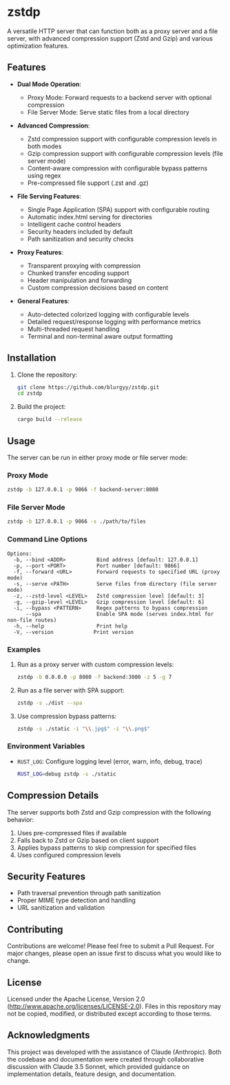 # zstdp

A versatile HTTP server that can function both as a proxy server and a file server, with advanced
compression support (Zstd and Gzip) and various optimization features.

## Features

- **Dual Mode Operation**:
  - Proxy Mode: Forward requests to a backend server with optional compression
  - File Server Mode: Serve static files from a local directory

- **Advanced Compression**:
  - Zstd compression support with configurable compression levels in both modes
  - Gzip compression support with configurable compression levels (file server mode)
  - Content-aware compression with configurable bypass patterns using regex
  - Pre-compressed file support (.zst and .gz)

- **File Serving Features**:
  - Single Page Application (SPA) support with configurable routing
  - Automatic index.html serving for directories
  - Intelligent cache control headers
  - Security headers included by default
  - Path sanitization and security checks

- **Proxy Features**:
  - Transparent proxying with compression
  - Chunked transfer encoding support
  - Header manipulation and forwarding
  - Custom compression decisions based on content

- **General Features**:
  - Auto-detected colorized logging with configurable levels
  - Detailed request/response logging with performance metrics
  - Multi-threaded request handling
  - Terminal and non-terminal aware output formatting

## Installation

1. Clone the repository:
   ```bash
   git clone https://github.com/blurgyy/zstdp.git
   cd zstdp
   ```

2. Build the project:
   ```bash
   cargo build --release
   ```

## Usage

The server can be run in either proxy mode or file server mode:

### Proxy Mode

```bash
zstdp -b 127.0.0.1 -p 9866 -f backend-server:8080
```

### File Server Mode

```bash
zstdp -b 127.0.0.1 -p 9866 -s ./path/to/files
```

### Command Line Options

```
Options:
  -b, --bind <ADDR>          Bind address [default: 127.0.0.1]
  -p, --port <PORT>          Port number [default: 9866]
  -f, --forward <URL>        Forward requests to specified URL (proxy mode)
  -s, --serve <PATH>         Serve files from directory (file server mode)
  -z, --zstd-level <LEVEL>   Zstd compression level [default: 3]
  -g, --gzip-level <LEVEL>   Gzip compression level [default: 6]
  -i, --bypass <PATTERN>     Regex patterns to bypass compression
      --spa                  Enable SPA mode (serves index.html for non-file routes)
  -h, --help                 Print help
  -V, --version             Print version
```

### Examples

1. Run as a proxy server with custom compression levels:
   ```bash
   zstdp -b 0.0.0.0 -p 8080 -f backend:3000 -z 5 -g 7
   ```

2. Run as a file server with SPA support:
   ```bash
   zstdp -s ./dist --spa
   ```

3. Use compression bypass patterns:
   ```bash
   zstdp -s ./static -i "\\.jpg$" -i "\\.png$"
   ```

### Environment Variables

- `RUST_LOG`: Configure logging level (error, warn, info, debug, trace)
  ```bash
  RUST_LOG=debug zstdp -s ./static
  ```

## Compression Details

The server supports both Zstd and Gzip compression with the following behavior:

1. Uses pre-compressed files if available
2. Falls back to Zstd or Gzip based on client support
3. Applies bypass patterns to skip compression for specified files
4. Uses configured compression levels

## Security Features

- Path traversal prevention through path sanitization
- Proper MIME type detection and handling
- URL sanitization and validation

## Contributing

Contributions are welcome! Please feel free to submit a Pull Request. For major changes, please open
an issue first to discuss what you would like to change.

## License

Licensed under the Apache License, Version 2.0 (http://www.apache.org/licenses/LICENSE-2.0).
Files in this repository may not be copied, modified, or distributed except according to those
terms.

## Acknowledgments

This project was developed with the assistance of Claude (Anthropic). Both the codebase and
documentation were created through collaborative discussion with Claude 3.5 Sonnet, which provided
guidance on implementation details, feature design, and documentation.
